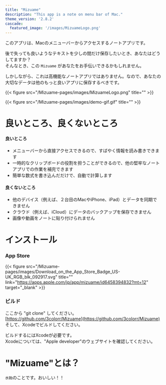 ```yaml
---
title: "Mizuame"
description: "This app is a note on menu bar of Mac."
theme_version: '2.8.2'
cascade:
  featured_image: '/images/MizuameLogo.png'
---
```

このアプリは、Macのメニューバーからアクセスするノートアプリです。  

後で失っても良いようなテキストを少しの間だけ保存したいとき、あなたはどうしてますか？  
そんなとき、この `Mizuame` があなたをお手伝いできるかもしれません。  

しかしながら、これは高機能なノートアプリではありません。なので、あなたの大切なデータは他のもっと良いアプリに保存するべきです。  

{{< figure src="/Mizuame-pages/images/MizuameLogo.png" title="" >}}

{{< figure src="/Mizuame-pages/images/demo-gif.gif" title="" >}}

# 良いところ、良くないところ
#### 良いところ
- メニューバーから直接アクセスできるので、すばやく情報を読み書きできます
- 一時的なクリップボードの役割を担うことができるので、他の堅牢なノートアプリでの作業を補完できます
- 簡単な数式を書き込んだだけで、自動で計算します

#### 良くないところ
- 他のデバイス（例えば、２台目のMacやiPhone、iPad）とデータを同期できません
- クラウド（例えば、iCloud）にデータのバックアップを保存できません
- 画像や動画をノートに貼り付けられません

# インストール
### App Store
{{< figure src="/Mizuame-pages/images/Download_on_the_App_Store_Badge_US-UK_RGB_blk_092917.svg" title="" link="https://apps.apple.com/jp/app/mizuame/id6458394832?mt=12" target="_blank" >}}

### ビルド
ここから "git clone" してください。  
[https://github.com/3colorr/Mizuame](https://github.com/3colorr/Mizuame)  
そして、Xcodeでビルドしてください。　　

ビルドするにはXcodeが必要です。  
Xcodeについては、"Apple developer"のウェブサイトを確認してください。

# "Mizuame"とは？
`水飴`のことです。おいしい！！  

